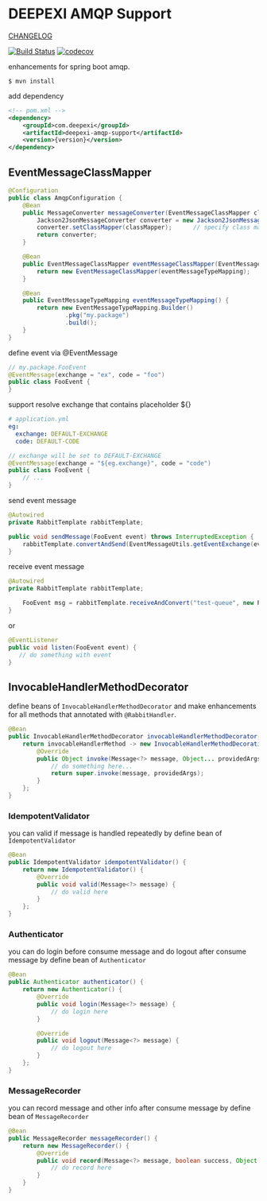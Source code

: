 # DEEPEXI AMQP Support

[CHANGELOG](./CHANGELOG.md)

[![Build Status](https://travis-ci.com/deepexi/deepexi-amqp-support.svg?branch=master)](https://travis-ci.com/deepexi/deepexi-amqp-support)
[![codecov](https://codecov.io/gh/deepexi/deepexi-amqp-support/branch/master/graph/badge.svg)](https://codecov.io/gh/deepexi/deepexi-amqp-support)


enhancements for spring boot amqp.

    $ mvn install
    

add dependency

```xml
<!-- pom.xml -->
<dependency>
    <groupId>com.deepexi</groupId>
    <artifactId>deepexi-amqp-support</artifactId>
    <version>{version}</version>
</dependency>
```

## EventMessageClassMapper

```java
@Configuration
public class AmqpConfiguration {
    @Bean
    public MessageConverter messageConverter(EventMessageClassMapper classMapper) {
        Jackson2JsonMessageConverter converter = new Jackson2JsonMessageConverter();
        converter.setClassMapper(classMapper);      // specify class mapper
        return converter;
    }

    @Bean
    public EventMessageClassMapper eventMessageClassMapper(EventMessageTypeMapping eventMessageTypeMapping) {
        return new EventMessageClassMapper(eventMessageTypeMapping);
    }

    @Bean
    public EventMessageTypeMapping eventMessageTypeMapping() {
        return new EventMessageTypeMapping.Builder()
                .pkg("my.package")
                .build();
    }
}
```

define event via @EventMessage

```java
// my.package.FooEvent
@EventMessage(exchange = "ex", code = "foo")
public class FooEvent {
}
```

support resolve exchange that contains placeholder ${}

```yml
# application.yml
eg:
  exchange: DEFAULT-EXCHANGE
  code: DEFAULT-CODE
```

```java
// exchange will be set to DEFAULT-EXCHANGE
@EventMessage(exchange = "${eg.exchange}", code = "code")
public class FooEvent {
    // ...
}
```

send event message

```java
@Autowired
private RabbitTemplate rabbitTemplate;

public void sendMessage(FooEvent event) throws InterruptedException {
    rabbitTemplate.convertAndSend(EventMessageUtils.getEventExchange(event.getClass()), "routing-key", event);
}
```

receive event message

```java
@Autowired
private RabbitTemplate rabbitTemplate;

    FooEvent msg = rabbitTemplate.receiveAndConvert("test-queue", new ParameterizedTypeReference<FooEvent>() {
}
```

or

```java
@EventListener
public void listen(FooEvent event) {
   // do something with event
}
```

## InvocableHandlerMethodDecorator

define beans of `InvocableHandlerMethodDecorator` and make enhancements for all methods that annotated with `@RabbitHandler`.

```java
@Bean
public InvocableHandlerMethodDecorator invocableHandlerMethodDecorator() {
    return invocableHandlerMethod -> new InvocableHandlerMethodDecoration(invocableHandlerMethod) {
        @Override
        public Object invoke(Message<?> message, Object... providedArgs) throws Exception {
            // do something here...
            return super.invoke(message, providedArgs);
        }
    };
}
```

### IdempotentValidator

you can valid if message is handled repeatedly by define bean of `IdempotentValidator`

```java
@Bean
public IdempotentValidator idempotentValidator() {
    return new IdempotentValidator() {
        @Override
        public void valid(Message<?> message) {
            // do valid here
        }
    };
}
```

### Authenticator

you can do login before consume message and do logout after consume message by define bean of `Authenticator`

```java
@Bean
public Authenticator authenticator() {
    return new Authenticator() {
        @Override
        public void login(Message<?> message) {
            // do login here
        }

        @Override
        public void logout(Message<?> message) {
            // do logout here
        }
    };
}
```

### MessageRecorder

you can record message and other info after consume message by define bean of `MessageRecorder`

```java
@Bean
public MessageRecorder messageRecorder() {
    return new MessageRecorder() {
        @Override
        public void record(Message<?> message, boolean success, Object result, Exception error) {
            // do record here
        }
    }
}
```

